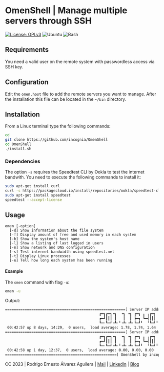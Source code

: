 # OmenShell | Manage multiple servers through SSH

[![License: GPLv3](https://img.shields.io/badge/License-GPLv3-steelblue)](https://www.gnu.org/licenses/gpl-3.0.html) ![Ubuntu](https://img.shields.io/badge/Ubuntu-v22.04.2_LTS-e9500e.svg) ![Bash](https://img.shields.io/badge/Bash-v5.1.16-232c34.svg)

## Requirements

You need a valid user on the remote system with passwordless access via SSH key.

## Configuration

Edit the `omen.host` file to add the remote servers you want to manage. After the installation this file can be located in the `~/bin` directory.

## Installation

From a Linux terminal type the following commands:
```bash
cd
git clone https://github.com/incognia/OmenShell
cd OmenShell
./install.sh
```
### Dependencies

The option `-s` requires the Speedtest CLI by Ookla to test the internet bandwith. You need to execute the following commands to install it:

```bash
sudo apt-get install curl
curl -s https://packagecloud.io/install/repositories/ookla/speedtest-cli/script.deb.sh | sudo bash
sudo apt-get install speedtest
speedtest --accept-license
```

## Usage
```
omen [-option]
  [-d] Show information about the file system
  [-f] Display amount of free and used memory in each system
  [-h] Show the system's host name
  [-l] Show a listing of last logged in users
  [-n] Show network and DNS configuration
  [-s] Test internet bandwidth using speedtest.net
  [-t] Display Linux processes
  [-u] Tell how long each system has been running
```

#### Example

The `omen` command with flag `-u`:
```bash
omen -u
```
Output:
```bash
=======================================================[ Server IP address ]====
                                           ┏━┓┏━┓╺┓  ╺┓ ╺┓ ┏━┓ ╻ ╻┏━┓ ╺┓ ┏━┓┏━┓
                                           ┏━┛┃┃┃ ┃   ┃  ┃ ┣━┓ ┗━┫┃┃┃  ┃ ╺━┫┣━┫
                                           ┗━╸┗━┛╺┻╸╹╺┻╸╺┻╸┗━┛╹  ╹┗━┛╹╺┻╸┗━┛┗━┛
 00:42:57 up 8 days, 14:29,  0 users,  load average: 1.78, 1.74, 1.64
=======================================================[ Server IP address ]====
                                           ┏━┓┏━┓╺┓  ╺┓ ╺┓ ┏━┓ ╻ ╻┏━┓ ╺┓ ╻ ╻╺┓ 
                                           ┏━┛┃┃┃ ┃   ┃  ┃ ┣━┓ ┗━┫┃┃┃  ┃ ┗━┫ ┃ 
                                           ┗━╸┗━┛╺┻╸╹╺┻╸╺┻╸┗━┛╹  ╹┗━┛╹╺┻╸  ╹╺┻╸
 00:42:58 up 1 day, 12:37,  0 users,  load average: 0.00, 0.00, 0.00
===================================================[ OmenShell by incognia ]====
```

CC 2023 | Rodrigo Ernesto Álvarez Aguilera | [Mail](mailto:incogniaqgmail.com) | [LinkedIn](https://www.linkedin.com/in/rodrigo-alvarez-aguilera/) | [Blog](https://incognia.wordpress.com/about)